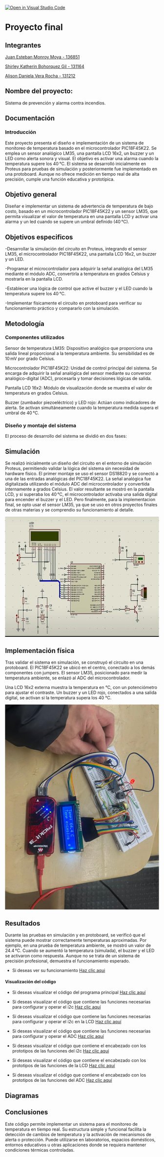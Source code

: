 [![Open in Visual Studio Code](https://classroom.github.com/assets/open-in-vscode-2e0aaae1b6195c2367325f4f02e2d04e9abb55f0b24a779b69b11b9e10269abc.svg)](https://classroom.github.com/online_ide?assignment_repo_id=19638897&assignment_repo_type=AssignmentRepo)
# Proyecto final

## Integrantes

[Juan Esteban Monroy Moya - 136851](https://github.com/Juanes20feb)

[Shirley Katherin Bohorquez Gil - 131164](https://github.com/Shirleyb0440)

[Alison Daniela Vera Rocha - 131212](https://github.com/Alisondaniela-bot)


## Nombre del proyecto: 

Sistema de prevención y alarma contra incendios. 

## Documentación


### Introducción

Este proyecto presenta el diseño e implementación de un sistema de monitoreo de temperatura basado en el microcontrolador PIC18F45K22. Se emplea un sensor analógico LM35, una pantalla LCD 16x2, un buzzer y un LED como alerta sonora y visual. El objetivo es activar una alarma cuando la temperatura supere los 40 °C. El sistema se desarrolló inicialmente en Proteus para pruebas de simulación y posteriormente fue implementado en una protoboard. Aunque no ofrece medición en tiempo real de alta precisión, cumple una función educativa y prototípica.


## Objetivo general

Diseñar e implementar un sistema de advertencia de temperatura de bajo costo, basado en un microcontrolador PIC18F45K22 y un sensor LM35, que permita visualizar el valor de temperatura en una pantalla LCD y activar una alarma y un led cuando se supere un umbral definido (40 °C).

## Objetivos especificos

-Desarrollar la simulación del circuito en Proteus, integrando el sensor LM35, el microcontrolador PIC18F45K22, una pantalla LCD 16x2, un buzzer y un LED.

-Programar el microcontrolador para adquirir la señal analógica del LM35 mediante el módulo ADC, convertirla a temperatura en grados Celsius y mostrarla en la pantalla LCD.

-Establecer una lógica de control que active el buzzer y el LED cuando la temperatura supere los 40 °C.

-Implementar físicamente el circuito en protoboard para verificar su funcionamiento práctico y compararlo con la simulación.

## Metodología

### Componentes utilizados

Sensor de temperatura LM35: Dispositivo analógico que proporciona una salida lineal proporcional a la temperatura ambiente. Su sensibilidad es de 10 mV por grado Celsius.

Microcontrolador PIC18F45K22: Unidad de control principal del sistema. Se encarga de adquirir la señal analógica del sensor mediante su conversor analógico-digital (ADC), procesarla y tomar decisiones lógicas de salida.

Pantalla LCD 16x2: Módulo de visualización donde se muestra el valor de temperatura en grados Celsius.

Buzzer (zumbador piezoeléctrico) y LED rojo: Actúan como indicadores de alerta. Se activan simultáneamente cuando la temperatura medida supera el umbral de 40 °C.

### Diseño y montaje del sistema

El proceso de desarrollo del sistema se dividió en dos fases:

## Simulación

Se realizó inicialmente un diseño del circuito en el entorno de simulación Proteus, permitiendo validar la lógica del sistema sin necesidad de hardware físico. El primer montaje se uso el sensor DS18820 y se conectó a una de las entradas analógicas del PIC18F45K22. La señal analógica fue digitalizada utilizando el módulo ADC del microcontrolador y convertida internamente a grados Celsius. El valor resultante se mostró en la pantalla LCD, y si superaba los 40 °C, el microcontrolador activaba una salida digital para encender el buzzer y el LED. Pero finalmente, para la implementacion final, se opto usar el sensor LM35, ya que se uso en otros proyectos finales de otras materias y se comprendio su funcionamiento al detalle.

![Simulacion](Simulacion.jpeg)

## Implementación física

Tras validar el sistema en simulación, se construyó el circuito en una protoboard. El PIC18F45K22 se ubicó en el centro, conectado a los demás componentes con jumpers. El sensor LM35, posicionado para medir la temperatura ambiente, se enlazó al ADC del microcontrolador.

Una LCD 16x2 externa muestra la temperatura en °C, con un potenciómetro para ajustar el contraste. Un buzzer y un LED rojo, conectados a una salida digital, se activan si la temperatura supera los 40 °C.

![IMPLEMENTACION FISICA](Implementacion_fisica.jpeg)

## Resultados

Durante las pruebas en simulación y en protoboard, se verificó que el sistema puede mostrar correctamente temperaturas aproximadas. Por ejemplo, en una prueba de temperatura ambiente, se mostró un valor de 24.4 °C. Cuando se aumentó la temperatura (simulada), el buzzer y el LED se activaron como respuesta. Aunque no se trata de un sistema de precisión profesional, demuestra el funcionamiento esperado.

* Si deseas ver su funcionamiento [Haz clic aqui](Proyecto_final_Microprocesadores.mp4)


#### Visualización del código 

* Si deseas visualizar el código del programa principal [Haz clic aquí](main.c)

* Si deseas visualizar el código que contiene las funciones necesarias para configurar y operar el i2c [Haz clic aquí](i2c.c)

* Si deseas visualizar el código que contiene las funciones necesarias para configurar y operar el i2c en la LCD [Haz clic aquí](i2c_lcd.c)

* Si deseas visualizar el código que contiene las funciones necesarias para configurar y operar el ADC [Haz clic aquí](adc.c)

* Si deseas visualizar el código que contiene el encabezado con los prototipos de las funciones del i2c [Haz clic aquí](i2c.h)

* Si deseas visualizar el código que contiene el encabezado con los prototipos de las funciones de la LCD [Haz clic aquí](i2c_lcd.h)

* Si deseas visualizar el código que contiene el encabezado con los prototipos de las funciones del ADC [Haz clic aquí](adc.h)

## Diagramas



## Conclusiones

Este código permite implementar un sistema para el monitoreo de temperatura en tiempo real. Su estructura simple y funcional facilita la detección de cambios de temperatura y la activación de mecanismos de alerta o protección. Puede utilizarse en laboratorios, espacios domésticos, entornos educativos u otras aplicaciones donde se requiera mantener condiciones térmicas controladas.   

